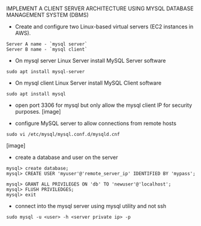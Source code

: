 #
IMPLEMENT A CLIENT SERVER ARCHITECTURE USING MYSQL DATABASE MANAGEMENT SYSTEM (DBMS)

- Create and configure two Linux-based virtual servers (EC2 instances in AWS).
```
Server A name - `mysql server`
Server B name - `mysql client`
```
- On mysql server Linux Server install MySQL Server software
```
sudo apt install mysql-server
```
- On mysql client Linux Server install MySQL Client software
```
sudo apt install mysql
```
- open port 3306 for mysql but only allow the mysql client IP for security purposes.
[image]

- configure MySQL server to allow connections from remote hosts
```
sudo vi /etc/mysql/mysql.conf.d/mysqld.cnf
```
[image]
- create a database and user on the server
```
mysql> create database;
mysql> CREATE USER 'myuser'@'remote_server_ip' IDENTIFIED BY 'mypass';

mysql> GRANT ALL PRIVILEGES ON 'db' TO 'newuser'@'localhost';
mysql> FLUSH PRIVILEDGES;
mysql> exit
```
- connect into the mysql server using mysql utility and not ssh
```
sudo mysql -u <user> -h <server private ip> -p
```
